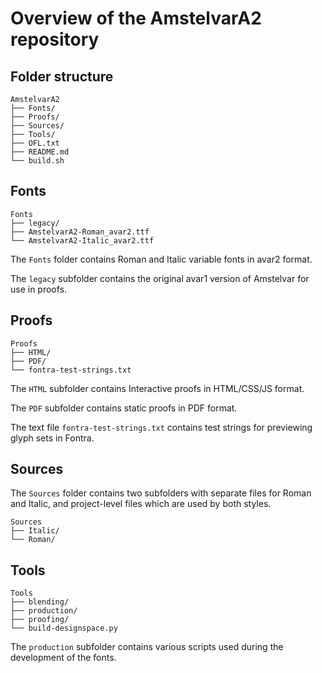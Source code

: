 Overview of the AmstelvarA2 repository
======================================


Folder structure
----------------

```
AmstelvarA2
├── Fonts/
├── Proofs/
├── Sources/
├── Tools/
├── OFL.txt
├── README.md
└── build.sh
```


Fonts
-----

```
Fonts
├── legacy/
├── AmstelvarA2-Roman_avar2.ttf
└── AmstelvarA2-Italic_avar2.ttf
```

The `Fonts` folder contains Roman and Italic variable fonts in avar2 format.

The `legacy` subfolder contains the original avar1 version of Amstelvar for use in proofs.


Proofs
------

```
Proofs
├── HTML/
├── PDF/
└── fontra-test-strings.txt
```

The `HTML` subfolder contains Interactive proofs in HTML/CSS/JS format.

The `PDF` subfolder contains static proofs in PDF format.

The text file `fontra-test-strings.txt` contains test strings for previewing glyph sets in Fontra.


Sources
-------

The `Sources` folder contains two subfolders with separate files for Roman and Italic, and project-level files which are used by both styles.

```
Sources
├── Italic/
└── Roman/
```


Tools
-----

```
Tools
├── blending/
├── production/
├── proofing/
└── build-designspace.py
```

The `production` subfolder contains various scripts used during the development of the fonts.

